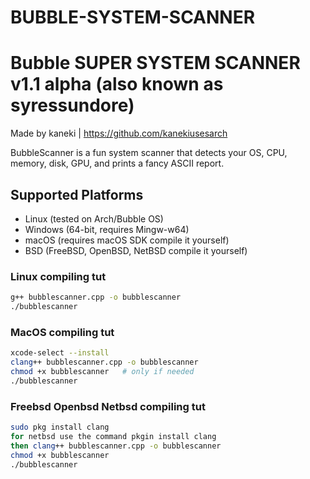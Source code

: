 # BUBBLE-SYSTEM-SCANNER

# Bubble SUPER SYSTEM SCANNER v1.1 alpha (also known as syressundore)

Made by kaneki | https://github.com/kanekiusesarch

BubbleScanner is a fun system scanner that detects your OS, CPU, memory, disk, GPU, and prints a fancy ASCII report.

## Supported Platforms
- Linux (tested on Arch/Bubble OS)
- Windows (64-bit, requires Mingw-w64)
- macOS (requires macOS SDK compile it yourself)
- BSD (FreeBSD, OpenBSD, NetBSD compile it yourself)
  
### Linux compiling tut
```bash
g++ bubblescanner.cpp -o bubblescanner
./bubblescanner
```
### MacOS compiling tut 
```bash
xcode-select --install
clang++ bubblescanner.cpp -o bubblescanner
chmod +x bubblescanner   # only if needed
./bubblescanner
```

### Freebsd Openbsd Netbsd compiling tut
```bash
sudo pkg install clang
for netbsd use the command pkgin install clang
then clang++ bubblescanner.cpp -o bubblescanner
chmod +x bubblescanner
./bubblescanner
```
